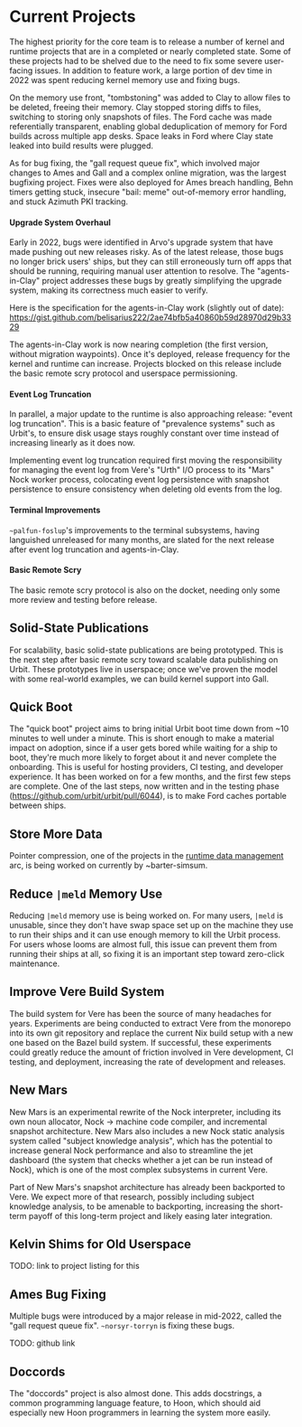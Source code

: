 # Current Projects

The highest priority for the core team is to release a number of kernel and runtime projects that are in a completed or nearly completed state.  Some of these projects had to be shelved due to the need to fix some severe user-facing issues.  In addition to feature work, a large portion of dev time in 2022 was spent reducing kernel memory use and fixing bugs.

On the memory use front, "tombstoning" was added to Clay to allow files to be deleted, freeing their memory.  Clay stopped storing diffs to files, switching to storing only snapshots of files.  The Ford cache was made referentially transparent, enabling global deduplication of memory for Ford builds across multiple app desks.  Space leaks in Ford where Clay state leaked into build results were plugged.

As for bug fixing, the "gall request queue fix", which involved major changes to Ames and Gall and a complex online migration, was the largest bugfixing project.  Fixes were also deployed for Ames breach handling, Behn timers getting stuck, insecure "bail: meme" out-of-memory error handling, and stuck Azimuth PKI tracking.

#### Upgrade System Overhaul

Early in 2022, bugs were identified in Arvo's upgrade system that have made pushing out new releases risky.  As of the latest release, those bugs no longer brick users' ships, but they can still erroneously turn off apps that should be running, requiring manual user attention to resolve.  The "agents-in-Clay" project addresses these bugs by greatly simplifying the upgrade system, making its correctness much easier to verify.

Here is the specification for the agents-in-Clay work (slightly out of date):
https://gist.github.com/belisarius222/2ae74bfb5a40860b59d28970d29b3329

The agents-in-Clay work is now nearing completion (the first version, without migration waypoints).  Once it's deployed, release frequency for the kernel and runtime can increase.  Projects blocked on this release include the basic remote scry protocol and userspace permissioning.

#### Event Log Truncation

In parallel, a major update to the runtime is also approaching release: "event log truncation".  This is a basic feature of "prevalence systems" such as Urbit's, to ensure disk usage stays roughly constant over time instead of increasing linearly as it does now.

Implementing event log truncation required first moving the responsibility for managing the event log from Vere's "Urth" I/O process to its "Mars" Nock worker process, colocating event log persistence with snapshot persistence to ensure consistency when deleting old events from the log.

#### Terminal Improvements

`~palfun-foslup`'s improvements to the terminal subsystems, having languished unreleased for many months, are slated for the next release after event log truncation and agents-in-Clay.

#### Basic Remote Scry

The basic remote scry protocol is also on the docket, needing only some more review and testing before release.

## Solid-State Publications

For scalability, basic solid-state publications are being prototyped.  This is the next step after basic remote scry toward scalable data publishing on Urbit.  These prototypes live in userspace; once we've proven the model with some real-world examples, we can build kernel support into Gall.

## Quick Boot

The "quick boot" project aims to bring initial Urbit boot time down from ~10 minutes to well under a minute.  This is short enough to make a material impact on adoption, since if a user gets bored while waiting for a ship to boot, they're much more likely to forget about it and never complete the onboarding.  This is useful for hosting providers, CI testing, and developer experience.  It has been worked on for a few months, and the first few steps are complete.  One of the last steps, now written and in the testing phase (https://github.com/urbit/urbit/pull/6044), is to make Ford caches portable between ships.

## Store More Data

Pointer compression, one of the projects in the [runtime data management](TODO:link)
arc, is being worked on currently by ~barter-simsum.

## Reduce `|meld` Memory Use

Reducing `|meld` memory use is being worked on.  For many users, `|meld` is unusable, since they don't have swap space set up on the machine they use to run their ships and it can use enough memory to kill the Urbit process.  For users whose looms are almost full, this issue can prevent them from running their ships at all, so fixing it is an important step toward zero-click maintenance.

## Improve Vere Build System

The build system for Vere has been the source of many headaches for years.  Experiments are being conducted to extract Vere from the monorepo into its own git repository and replace the current Nix build setup with a new one based on the Bazel build system.  If successful, these experiments could greatly reduce the amount of friction involved in Vere development, CI testing, and deployment, increasing the rate of development and releases.

## New Mars

New Mars is an experimental rewrite of the Nock interpreter, including its own noun allocator, Nock -> machine code compiler, and incremental snapshot architecture.  New Mars also includes a new Nock static analysis system called "subject knowledge analysis", which has the potential to increase general Nock performance and also to streamline the jet dashboard (the system that checks whether a jet can be run instead of Nock), which is one of the most complex subsystems in current Vere.

Part of New Mars's snapshot architecture has already been backported to Vere.  We expect more of that research, possibly including subject knowledge analysis, to be amenable to backporting, increasing the short-term payoff of this long-term project and likely easing later integration.

## Kelvin Shims for Old Userspace

TODO: link to project listing for this

## Ames Bug Fixing

Multiple bugs were introduced by a major release in mid-2022, called the "gall
request queue fix".  `~norsyr-torryn` is fixing these bugs.

TODO: github link

## Doccords

The "doccords" project is also almost done.  This adds docstrings, a common programming language feature, to Hoon, which should aid especially new Hoon programmers in learning the system more easily.
